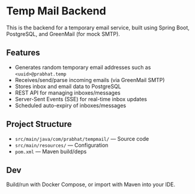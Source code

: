 # Temp Mail Backend

This is the backend for a temporary email service, built using Spring Boot, PostgreSQL, and GreenMail (for mock SMTP).

## Features
- Generates random temporary email addresses such as `<uuid>@prabhat.temp`
- Receives/send/parse incoming emails (via GreenMail SMTP)
- Stores inbox and email data to PostgreSQL
- REST API for managing inboxes/messages
- Server-Sent Events (SSE) for real-time inbox updates
- Scheduled auto-expiry of inboxes/messages

## Project Structure
- `src/main/java/com/prabhat/tempmail/` — Source code
- `src/main/resources/` — Configuration
- `pom.xml` — Maven build/deps

## Dev
Build/run with Docker Compose, or import with Maven into your IDE.
